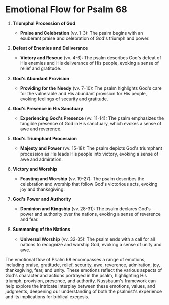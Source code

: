 # Emotional Flow for Psalm 68

1. **Triumphal Procession of God**
   - **Praise and Celebration** (vv. 1-3): The psalm begins with an exuberant praise and celebration of God's triumph and power.
   
2. **Defeat of Enemies and Deliverance**
   - **Victory and Rescue** (vv. 4-6): The psalm describes God's defeat of His enemies and His deliverance of His people, evoking a sense of relief and gratitude.
   
3. **God's Abundant Provision**
   - **Providing for the Needy** (vv. 7-10): The psalm highlights God's care for the vulnerable and His abundant provision for His people, evoking feelings of security and gratitude.
   
4. **God's Presence in His Sanctuary**
   - **Experiencing God's Presence** (vv. 11-14): The psalm emphasizes the tangible presence of God in His sanctuary, which evokes a sense of awe and reverence.
   
5. **God's Triumphant Procession**
   - **Majesty and Power** (vv. 15-18): The psalm depicts God's triumphant procession as He leads His people into victory, evoking a sense of awe and admiration.
   
6. **Victory and Worship**
   - **Feasting and Worship** (vv. 19-27): The psalm describes the celebration and worship that follow God's victorious acts, evoking joy and thanksgiving.
   
7. **God's Power and Authority**
   - **Dominion and Kingship** (vv. 28-31): The psalm declares God's power and authority over the nations, evoking a sense of reverence and fear.
   
8. **Summoning of the Nations**
   - **Universal Worship** (vv. 32-35): The psalm ends with a call for all nations to recognize and worship God, evoking a sense of unity and awe.

The emotional flow of Psalm 68 encompasses a range of emotions, including praise, gratitude, relief, security, awe, reverence, admiration, joy, thanksgiving, fear, and unity. These emotions reflect the various aspects of God's character and actions portrayed in the psalm, highlighting His triumph, provision, presence, and authority. Nussbaum's framework can help explore the intricate interplay between these emotions, values, and judgments, deepening our understanding of both the psalmist's experience and its implications for biblical exegesis.